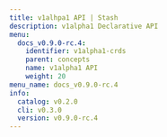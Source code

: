 ```yaml
---
title: v1alhpa1 API | Stash
description: v1alpha1 Declarative API
menu:
  docs_v0.9.0-rc.4:
    identifier: v1alpha1-crds
    parent: concepts
    name: v1alpha1 API
    weight: 20
menu_name: docs_v0.9.0-rc.4
info:
  catalog: v0.2.0
  cli: v0.3.0
  version: v0.9.0-rc.4
---
```


